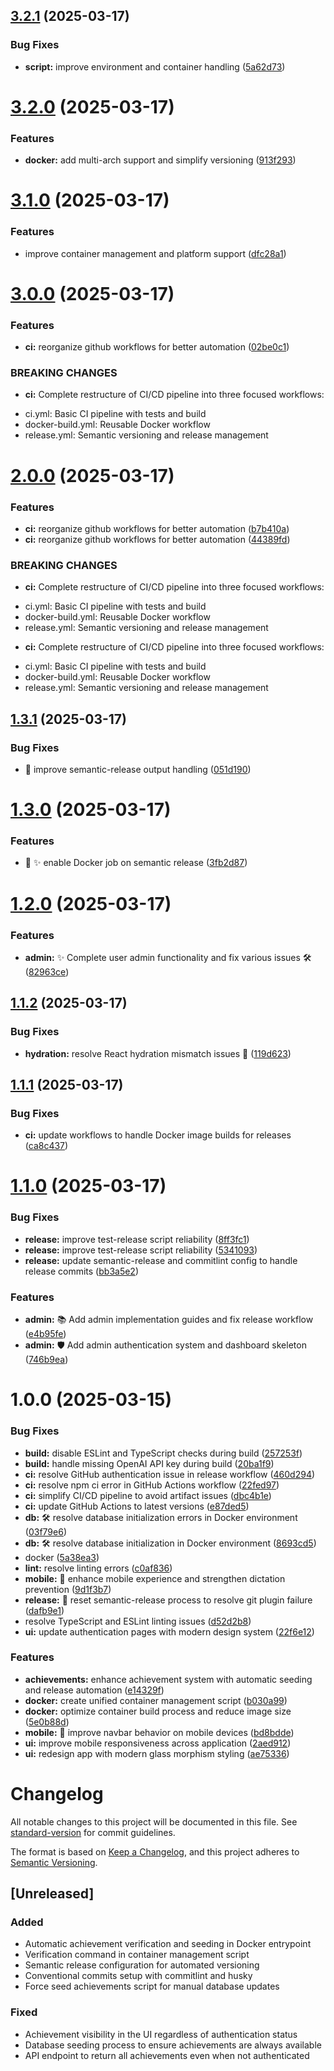 ## [3.2.1](https://github.com/lindehoff/SpellBuddy/compare/v3.2.0...v3.2.1) (2025-03-17)


### Bug Fixes

* **script:** improve environment and container handling ([5a62d73](https://github.com/lindehoff/SpellBuddy/commit/5a62d73c7cbd93eb17e38e9cd6bfd17c730fd139))

# [3.2.0](https://github.com/lindehoff/SpellBuddy/compare/v3.1.0...v3.2.0) (2025-03-17)


### Features

* **docker:** add multi-arch support and simplify versioning ([913f293](https://github.com/lindehoff/SpellBuddy/commit/913f2939cafdd01e7569aaa8d23dc39495392b37))

# [3.1.0](https://github.com/lindehoff/SpellBuddy/compare/v3.0.0...v3.1.0) (2025-03-17)


### Features

* improve container management and platform support ([dfc28a1](https://github.com/lindehoff/SpellBuddy/commit/dfc28a1c809298a102bdc7d36e8d7cad2979930c))

# [3.0.0](https://github.com/lindehoff/SpellBuddy/compare/v2.0.0...v3.0.0) (2025-03-17)


### Features

* **ci:** reorganize github workflows for better automation ([02be0c1](https://github.com/lindehoff/SpellBuddy/commit/02be0c1500d789decd2fb7d28bac0a1e832bbc13))


### BREAKING CHANGES

* **ci:** Complete restructure of CI/CD pipeline into three focused workflows:
- ci.yml: Basic CI pipeline with tests and build
- docker-build.yml: Reusable Docker workflow
- release.yml: Semantic versioning and release management

# [2.0.0](https://github.com/lindehoff/SpellBuddy/compare/v1.3.1...v2.0.0) (2025-03-17)


### Features

* **ci:** reorganize github workflows for better automation ([b7b410a](https://github.com/lindehoff/SpellBuddy/commit/b7b410a577103c25ae2927802a0201402085d70e))
* **ci:** reorganize github workflows for better automation ([44389fd](https://github.com/lindehoff/SpellBuddy/commit/44389fdbfd6a868691eb6ee23635b640b023a267))


### BREAKING CHANGES

* **ci:** Complete restructure of CI/CD pipeline into three focused workflows:
- ci.yml: Basic CI pipeline with tests and build
- docker-build.yml: Reusable Docker workflow
- release.yml: Semantic versioning and release management
* **ci:** Complete restructure of CI/CD pipeline into three focused workflows:
- ci.yml: Basic CI pipeline with tests and build
- docker-build.yml: Reusable Docker workflow
- release.yml: Semantic versioning and release management

## [1.3.1](https://github.com/lindehoff/SpellBuddy/compare/v1.3.0...v1.3.1) (2025-03-17)


### Bug Fixes

* 🐛 improve semantic-release output handling ([051d190](https://github.com/lindehoff/SpellBuddy/commit/051d19040725e0af45aeacf84bf7ef3af1b7d2bc))

# [1.3.0](https://github.com/lindehoff/SpellBuddy/compare/v1.2.0...v1.3.0) (2025-03-17)


### Features

* 🚀 ✨ enable Docker job on semantic release ([3fb2d87](https://github.com/lindehoff/SpellBuddy/commit/3fb2d87d4203199579aedbc7cd87d5ad228f2954))

# [1.2.0](https://github.com/lindehoff/SpellBuddy/compare/v1.1.2...v1.2.0) (2025-03-17)


### Features

* **admin:** ✨ Complete user admin functionality and fix various issues 🛠️ ([82963ce](https://github.com/lindehoff/SpellBuddy/commit/82963ced27f8000ff09f1407daff869949f681f6))

## [1.1.2](https://github.com/lindehoff/SpellBuddy/compare/v1.1.1...v1.1.2) (2025-03-17)


### Bug Fixes

* **hydration:** resolve React hydration mismatch issues 🔧 ([119d623](https://github.com/lindehoff/SpellBuddy/commit/119d6231c1efda30a1cd30e58aca6ed97d70fd87))

## [1.1.1](https://github.com/lindehoff/SpellBuddy/compare/v1.1.0...v1.1.1) (2025-03-17)


### Bug Fixes

* **ci:** update workflows to handle Docker image builds for releases ([ca8c437](https://github.com/lindehoff/SpellBuddy/commit/ca8c4375e35ba2388c26915f3aafeb500e2fbe81))

# [1.1.0](https://github.com/lindehoff/SpellBuddy/compare/v1.0.0...v1.1.0) (2025-03-17)


### Bug Fixes

* **release:** improve test-release script reliability ([8ff3fc1](https://github.com/lindehoff/SpellBuddy/commit/8ff3fc13e35022020e7d5ed3d1f99b0079cc69e5))
* **release:** improve test-release script reliability ([5341093](https://github.com/lindehoff/SpellBuddy/commit/5341093181897b9fdd16027dfde02db5511ac318))
* **release:** update semantic-release and commitlint config to handle release commits ([bb3a5e2](https://github.com/lindehoff/SpellBuddy/commit/bb3a5e2880b54c71b449d3353a42b99ffde44a2f))


### Features

* **admin:** 📚 Add admin implementation guides and fix release workflow ([e4b95fe](https://github.com/lindehoff/SpellBuddy/commit/e4b95fe23fa47bb58ac17c6550f32b4d98487c40))
* **admin:** 🛡️ Add admin authentication system and dashboard skeleton ([746b9ea](https://github.com/lindehoff/SpellBuddy/commit/746b9eac45821f138b149bf640e1cad9997478d5))

# 1.0.0 (2025-03-15)


### Bug Fixes

* **build:** disable ESLint and TypeScript checks during build ([257253f](https://github.com/lindehoff/SpellBuddy/commit/257253f822788e930f88dacc6d88ed7bea643a21))
* **build:** handle missing OpenAI API key during build ([20ba1f9](https://github.com/lindehoff/SpellBuddy/commit/20ba1f9c32379879f09ccc96d5579d45a8bc673d))
* **ci:** resolve GitHub authentication issue in release workflow ([460d294](https://github.com/lindehoff/SpellBuddy/commit/460d294258b8d7814853b6a787400933ec30cead))
* **ci:** resolve npm ci error in GitHub Actions workflow ([22fed97](https://github.com/lindehoff/SpellBuddy/commit/22fed9792109b53255d12e68c0996b2914866c19))
* **ci:** simplify CI/CD pipeline to avoid artifact issues ([dbc4b1e](https://github.com/lindehoff/SpellBuddy/commit/dbc4b1ecf6dda2b4af9880b982b21f41e236c485))
* **ci:** update GitHub Actions to latest versions ([e87ded5](https://github.com/lindehoff/SpellBuddy/commit/e87ded5cc65e44510da23fd6f5c9eb0edac20616))
* **db:** 🛠️ resolve database initialization errors in Docker environment ([03f79e6](https://github.com/lindehoff/SpellBuddy/commit/03f79e6381730f690cbf99b1439ebdf66340c28c))
* **db:** 🛠️ resolve database initialization in Docker environment ([8693cd5](https://github.com/lindehoff/SpellBuddy/commit/8693cd509afa999395a370f4502866d7f10ba5e0))
* docker ([5a38ea3](https://github.com/lindehoff/SpellBuddy/commit/5a38ea3e34cedc3c7124541cd0ed602f901aa518))
* **lint:** resolve linting errors ([c0af836](https://github.com/lindehoff/SpellBuddy/commit/c0af836227feb7b6256f3990d39318adac281634))
* **mobile:** 📱 enhance mobile experience and strengthen dictation prevention ([9d1f3b7](https://github.com/lindehoff/SpellBuddy/commit/9d1f3b73b19951a9b786351471c042e52b9f8365))
* **release:** 🔄 reset semantic-release process to resolve git plugin failure ([dafb9e1](https://github.com/lindehoff/SpellBuddy/commit/dafb9e1fc13a8bd73f17522657943251bac70168))
* resolve TypeScript and ESLint linting issues ([d52d2b8](https://github.com/lindehoff/SpellBuddy/commit/d52d2b8fdb937dbb3672fc7b0c117c69cd51e204))
* **ui:** update authentication pages with modern design system ([22f6e12](https://github.com/lindehoff/SpellBuddy/commit/22f6e12e055c7f3411127206f5559b7ea1ad4021))


### Features

* **achievements:** enhance achievement system with automatic seeding and release automation ([e14329f](https://github.com/lindehoff/SpellBuddy/commit/e14329f1692de933ea916fef6f15dbf5b59559a7))
* **docker:** create unified container management script ([b030a99](https://github.com/lindehoff/SpellBuddy/commit/b030a99891f454f12fc400f3502eb7297d774f15))
* **docker:** optimize container build process and reduce image size ([5e0b88d](https://github.com/lindehoff/SpellBuddy/commit/5e0b88d48e9a8b235782ef5ff0fb2d08dfc3133e))
* **mobile:** 📱 improve navbar behavior on mobile devices ([bd8bdde](https://github.com/lindehoff/SpellBuddy/commit/bd8bdde3314e05e56f64eb18523e577819de49ad))
* **ui:** improve mobile responsiveness across application ([2aed912](https://github.com/lindehoff/SpellBuddy/commit/2aed912ecd323899a1243ccc37ac0b581bce338e))
* **ui:** redesign app with modern glass morphism styling ([ae75336](https://github.com/lindehoff/SpellBuddy/commit/ae75336a2011a2058ce1b460295f98999ad953d4))

# Changelog

All notable changes to this project will be documented in this file. See [standard-version](https://github.com/conventional-changelog/standard-version) for commit guidelines.

The format is based on [Keep a Changelog](https://keepachangelog.com/en/1.0.0/),
and this project adheres to [Semantic Versioning](https://semver.org/spec/v2.0.0.html).

## [Unreleased]

### Added
- Automatic achievement verification and seeding in Docker entrypoint
- Verification command in container management script
- Semantic release configuration for automated versioning
- Conventional commits setup with commitlint and husky
- Force seed achievements script for manual database updates

### Fixed
- Achievement visibility in the UI regardless of authentication status
- Database seeding process to ensure achievements are always available
- API endpoint to return all achievements even when not authenticated
